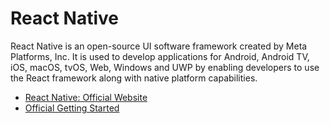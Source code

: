 # React Native

React Native is an open-source UI software framework created by Meta Platforms, Inc. It is used to develop applications for Android, Android TV, iOS, macOS, tvOS, Web, Windows and UWP by enabling developers to use the React framework along with native platform capabilities.

- [React Native: Official Website](https://reactnative.dev/)
- [Official Getting Started](https://reactnative.dev/docs/getting-started)
